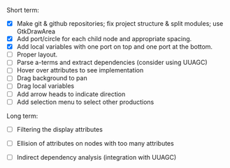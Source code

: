 Short term:

  * [x] Make git & github repositories; fix project structure & split modules; use GtkDrawArea
  * [x] Add port/circle for each child node and appropriate spacing.
  * [x] Add local variables with one port on top and one port at the bottom.
  * [ ] Proper layout.
  * [ ] Parse a-terms and extract dependencies (consider using UUAGC)
  * [ ] Hover over attributes to see implementation
  * [ ] Drag background to pan
  * [ ] Drag local variables
  * [ ] Add arrow heads to indicate direction
  * [ ] Add selection menu to select other productions

Long term:

  * [ ] Filtering the display attributes
  * [ ] Ellision of attributes on nodes with too many attributes
  
  * [ ] Indirect dependency analysis (integration with UUAGC)

